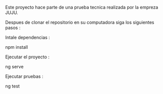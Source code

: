 Este proyecto hace parte de una prueba tecnica realizada por la empreza JUJU.

Despues de clonar el repositorio en su computadora siga los siguientes pasos :

Intale dependencias :

npm install 

Ejecutar el proyecto :

ng serve 

Ejecutar pruebas :

ng test
